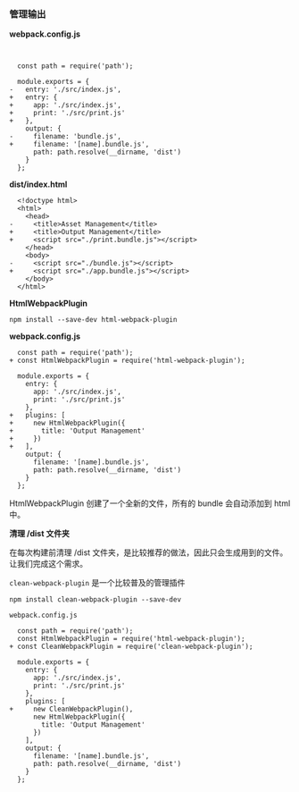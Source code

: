 ### 管理输出
**webpack.config.js**
```


  const path = require('path');

  module.exports = {
-   entry: './src/index.js',
+   entry: {
+     app: './src/index.js',
+     print: './src/print.js'
+   },
    output: {
-     filename: 'bundle.js',
+     filename: '[name].bundle.js',
      path: path.resolve(__dirname, 'dist')
    }
  };
```

**dist/index.html**
```
  <!doctype html>
  <html>
    <head>
-     <title>Asset Management</title>
+     <title>Output Management</title>
+     <script src="./print.bundle.js"></script>
    </head>
    <body>
-     <script src="./bundle.js"></script>
+     <script src="./app.bundle.js"></script>
    </body>
  </html>
```

**HtmlWebpackPlugin**

`npm install --save-dev html-webpack-plugin`

**webpack.config.js**
```
  const path = require('path');
+ const HtmlWebpackPlugin = require('html-webpack-plugin');

  module.exports = {
    entry: {
      app: './src/index.js',
      print: './src/print.js'
    },
+   plugins: [
+     new HtmlWebpackPlugin({
+       title: 'Output Management'
+     })
+   ],
    output: {
      filename: '[name].bundle.js',
      path: path.resolve(__dirname, 'dist')
    }
  };
```

HtmlWebpackPlugin 创建了一个全新的文件，所有的 bundle 会自动添加到 html 中。


**清理 /dist 文件夹**

在每次构建前清理 /dist 文件夹，是比较推荐的做法，因此只会生成用到的文件。让我们完成这个需求。

`clean-webpack-plugin` 是一个比较普及的管理插件

`npm install clean-webpack-plugin --save-dev`

```
webpack.config.js

  const path = require('path');
  const HtmlWebpackPlugin = require('html-webpack-plugin');
+ const CleanWebpackPlugin = require('clean-webpack-plugin');

  module.exports = {
    entry: {
      app: './src/index.js',
      print: './src/print.js'
    },
    plugins: [
+     new CleanWebpackPlugin(),
      new HtmlWebpackPlugin({
        title: 'Output Management'
      })
    ],
    output: {
      filename: '[name].bundle.js',
      path: path.resolve(__dirname, 'dist')
    }
  };
```
